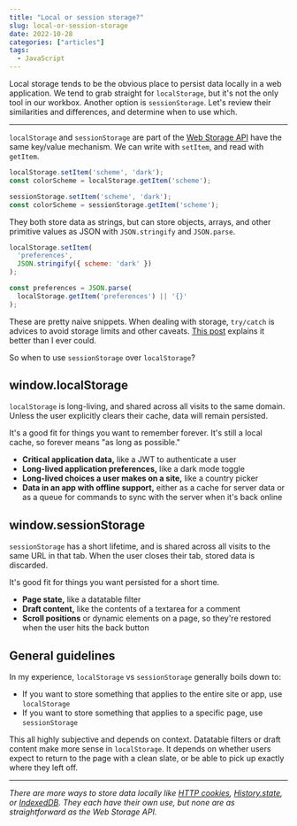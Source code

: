 ```yaml
---
title: "Local or session storage?"
slug: local-or-session-storage
date: 2022-10-28
categories: ["articles"]
tags:
  - JavaScript
---
```


Local storage tends to be the obvious place to persist data locally in a web application. We tend to grab straight for `localStorage`, but it's not the only tool in our workbox. Another option is `sessionStorage`. Let's review their similarities and differences, and determine when to use which.

<!--more-->

---

`localStorage` and `sessionStorage` are part of the [Web Storage API](https://developer.mozilla.org/en-US/docs/Web/API/Web_Storage_API) have the same key/value mechanism. We can write with `setItem`, and read with `getItem`.

```js
localStorage.setItem('scheme', 'dark');
const colorScheme = localStorage.getItem('scheme');
```

```js
sessionStorage.setItem('scheme', 'dark');
const colorScheme = sessionStorage.getItem('scheme');
```

They both store data as strings, but can store objects, arrays, and other primitive values as JSON with `JSON.stringify` and `JSON.parse`.

```js
localStorage.setItem(
  'preferences',
  JSON.stringify({ scheme: 'dark' })
);

const preferences = JSON.parse(
  localStorage.getItem('preferences') || '{}'
);
```

These are pretty naive snippets. When dealing with storage, `try/catch` is advices to avoid storage limits and other caveats. [This post](http://crocodillon.com/blog/always-catch-localstorage-security-and-quota-exceeded-errors) explains it better than I ever could.

So when to use `sessionStorage` over `localStorage`?

## window.localStorage

`localStorage` is long-living, and shared across all visits to the same domain. Unless the user explicitly clears their cache, data will remain persisted.

It's a good fit for things you want to remember forever. It's still a local cache, so forever means "as long as possible."

- **Critical application data,** like a JWT to authenticate a user
- **Long-lived application preferences,** like a dark mode toggle
- **Long-lived choices a user makes on a site,** like a country picker
- **Data in an app with offline support,** either as a cache for server data or as a queue for commands to sync with the server when it's back online

## window.sessionStorage

`sessionStorage` has a short lifetime, and is shared across all visits to the same URL in that tab. When the user closes their tab, stored data is discarded.

It's good fit for things you want persisted for a short time.

- **Page state,** like a datatable filter
- **Draft content,** like the contents of a textarea for a comment
- **Scroll positions** or dynamic elements on a page, so they're restored when the user hits the back button

## General guidelines

In my experience, `localStorage` vs `sessionStorage` generally boils down to:

- If you want to store something that applies to the entire site or app, use `localStorage`
- If you want to store something that applies to a specific page, use `sessionStorage`

This all highly subjective and depends on context. Datatable filters or draft content make more sense in `localStorage`. It depends on whether users expect to return to the page with a clean slate, or be able to pick up exactly where they left off.

---

*There are more ways to store data locally like [HTTP cookies](https://developer.mozilla.org/en-US/docs/Web/HTTP/Cookies), [History.state](https://developer.mozilla.org/en-US/docs/Web/API/History/state), or [IndexedDB](https://developer.mozilla.org/en-US/docs/Web/API/IndexedDB_API). They each have their own use, but none are as straightforward as the Web Storage API.*
